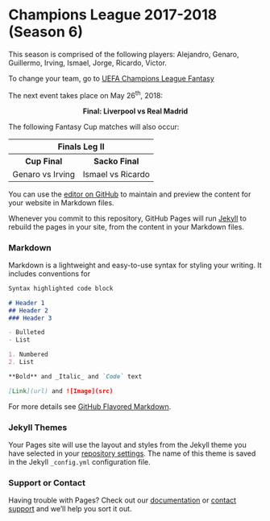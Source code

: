 <h1> Champions League 2017-2018 (Season 6) </h1>

This season is comprised of the following players: Alejandro, Genaro, Guillermo, Irving, Ismael, Jorge, Ricardo, Victor. 

To change your team, go to [UEFA Champions League Fantasy](http://uclfantasy.uefa.com/en/fantasy17/manage-team) 

The next event takes place on May 26<sup>th</sup>, 2018: 

<p align ="center">
<b>Final: Liverpool vs Real Madrid</b>
</p>

The following Fantasy Cup matches will also occur:  

<div style="width:600px;margin:0 auto"> 
<table>
  <tr>
    <th colspan="2">Finals Leg II</th>
  </tr>
  <tr>
    <th>Cup Final</th>
    <th>Sacko Final</th>
  </tr>
  <td>Genaro vs Irving</td>
  <td>Ismael vs Ricardo</td>
</table>
</div>
                    
                     
    

You can use the [editor on GitHub](https://github.com/Grinver/cuervosfcfantasy.github.io/edit/master/index.md) to maintain and preview the content for your website in Markdown files.

Whenever you commit to this repository, GitHub Pages will run [Jekyll](https://jekyllrb.com/) to rebuild the pages in your site, from the content in your Markdown files.

### Markdown

Markdown is a lightweight and easy-to-use syntax for styling your writing. It includes conventions for

```markdown
Syntax highlighted code block

# Header 1
## Header 2
### Header 3

- Bulleted
- List

1. Numbered
2. List

**Bold** and _Italic_ and `Code` text

[Link](url) and ![Image](src)
```

For more details see [GitHub Flavored Markdown](https://guides.github.com/features/mastering-markdown/).

### Jekyll Themes

Your Pages site will use the layout and styles from the Jekyll theme you have selected in your [repository settings](https://github.com/Grinver/cuervosfcfantasy.github.io/settings). The name of this theme is saved in the Jekyll `_config.yml` configuration file.

### Support or Contact

Having trouble with Pages? Check out our [documentation](https://help.github.com/categories/github-pages-basics/) or [contact support](https://github.com/contact) and we’ll help you sort it out.
